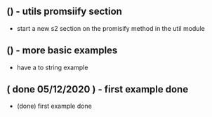 
## () - utils promsiify section
* start a new s2 section on the promisify method in the util module

## () - more basic examples
* have a to string example

## ( done 05/12/2020 ) - first example done
* (done) first example done